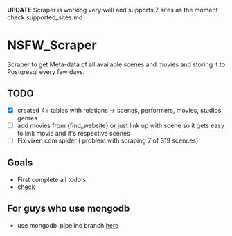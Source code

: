 **UPDATE** 
Scraper is working very well and supports 7 sites as the moment check supported_sites.md

# NSFW_Scraper
Scraper to get Meta-data of all available scenes and movies and storing it to Postgresql every few days.

## TODO
- [x] created 4+ tables with relations -> scenes, performers, movies, studios, genres
- [ ] add movies from {find_website} or just link up with scene so it gets easy to link movie and it's respective scenes
- [ ] Fix vixen.com spider ( problem with scraping 7 of 319 scences)

## Goals
- First complete all todo's
- [check](https://www.writeurl.com/text/dxuu42cgxbhikxcpt62u/muflr3x9oygl98cm7skz)

## For guys who use mongodb
- use mongodb_pipeline branch [here](https://github.com/nsfwapp/NSFW_Scraper/tree/mongo-atlas_Pipeline)
